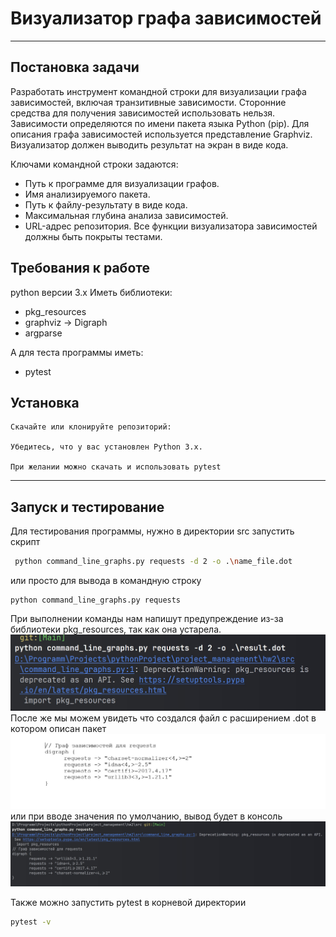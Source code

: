 
# Визуализатор графа зависимостей
---
## Постановка задачи
Разработать инструмент командной строки для визуализации графа зависимостей, включая транзитивные зависимости. Сторонние средства для получения зависимостей использовать нельзя.
Зависимости определяются по имени пакета языка Python (pip). Для описания графа зависимостей используется представление Graphviz. Визуализатор должен выводить результат на экран в виде кода.

Ключами командной строки задаются:

* Путь к программе для визуализации графов.
* Имя анализируемого пакета.
* Путь к файлу-результату в виде кода.
* Максимальная глубина анализа зависимостей.
* URL-адрес репозитория.
Все функции визуализатора зависимостей должны быть покрыты тестами.
## Требования к работе

python версии 3.x
Иметь библиотеки:
* pkg_resources
* graphviz -> Digraph
* argparse

А для теста программы иметь:
* pytest

## Установка

    Скачайте или клонируйте репозиторий:

    Убедитесь, что у вас установлен Python 3.x.

    При желании можно скачать и использовать pytest

--- 

## Запуск и тестирование
Для тестирования программы, нужно в директории src запустить скрипт
```bash
 python command_line_graphs.py requests -d 2 -o .\name_file.dot
```
или просто для вывода в командную строку
```
python command_line_graphs.py requests
```
При выполнении команды нам напишут предупреждение из-за библиотеки pkg_resources, так как она устарела.
![warning](./src/form.jpg)
После же мы можем увидеть что создался файл с расширением .dot в котором описан пакет
![alt text](./src/Graph.jpg)
или при вводе значения по умолчанию, вывод будет в консоль
![alt text2](./src/graph_in_console.jpg)

Также можно запустить pytest в корневой директории
```bash
pytest -v
```